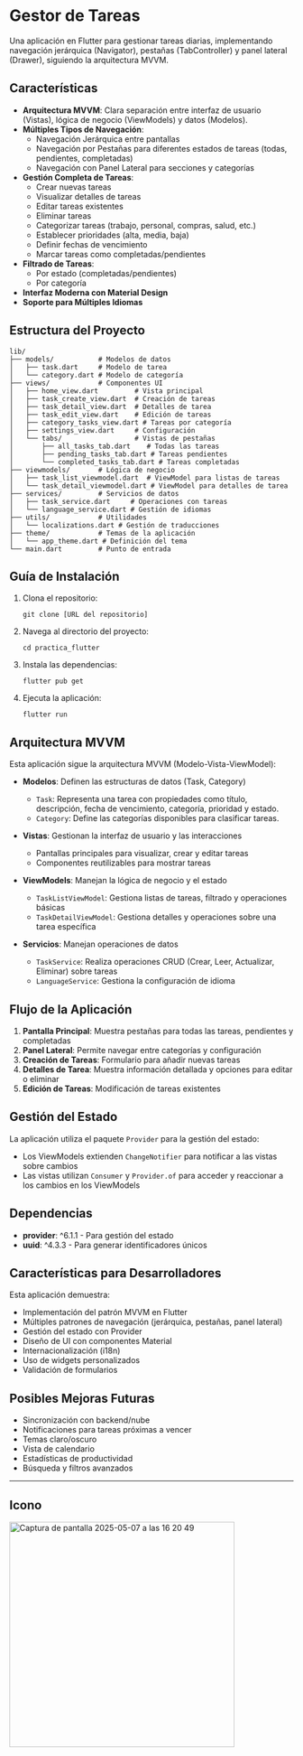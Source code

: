 # Gestor de Tareas

Una aplicación en Flutter para gestionar tareas diarias, implementando navegación jerárquica (Navigator), pestañas (TabController) y panel lateral (Drawer), siguiendo la arquitectura MVVM.

## Características

- **Arquitectura MVVM**: Clara separación entre interfaz de usuario (Vistas), lógica de negocio (ViewModels) y datos (Modelos).
- **Múltiples Tipos de Navegación**:
  - Navegación Jerárquica entre pantallas
  - Navegación por Pestañas para diferentes estados de tareas (todas, pendientes, completadas)
  - Navegación con Panel Lateral para secciones y categorías
- **Gestión Completa de Tareas**:
  - Crear nuevas tareas
  - Visualizar detalles de tareas
  - Editar tareas existentes
  - Eliminar tareas
  - Categorizar tareas (trabajo, personal, compras, salud, etc.)
  - Establecer prioridades (alta, media, baja)
  - Definir fechas de vencimiento
  - Marcar tareas como completadas/pendientes
- **Filtrado de Tareas**:
  - Por estado (completadas/pendientes)
  - Por categoría
- **Interfaz Moderna con Material Design**
- **Soporte para Múltiples Idiomas**

## Estructura del Proyecto

```
lib/
├── models/           # Modelos de datos
│   ├── task.dart     # Modelo de tarea
│   └── category.dart # Modelo de categoría
├── views/            # Componentes UI
│   ├── home_view.dart         # Vista principal
│   ├── task_create_view.dart  # Creación de tareas
│   ├── task_detail_view.dart  # Detalles de tarea
│   ├── task_edit_view.dart    # Edición de tareas
│   ├── category_tasks_view.dart # Tareas por categoría
│   ├── settings_view.dart     # Configuración
│   └── tabs/                  # Vistas de pestañas
│       ├── all_tasks_tab.dart    # Todas las tareas
│       ├── pending_tasks_tab.dart # Tareas pendientes
│       └── completed_tasks_tab.dart # Tareas completadas
├── viewmodels/       # Lógica de negocio
│   ├── task_list_viewmodel.dart  # ViewModel para listas de tareas
│   └── task_detail_viewmodel.dart # ViewModel para detalles de tarea
├── services/         # Servicios de datos
│   ├── task_service.dart     # Operaciones con tareas
│   └── language_service.dart # Gestión de idiomas
├── utils/            # Utilidades
│   └── localizations.dart # Gestión de traducciones
├── theme/            # Temas de la aplicación
│   └── app_theme.dart # Definición del tema
└── main.dart         # Punto de entrada
```

## Guía de Instalación

1. Clona el repositorio:
   ```
   git clone [URL del repositorio]
   ```
2. Navega al directorio del proyecto:
   ```
   cd practica_flutter
   ```
3. Instala las dependencias:
   ```
   flutter pub get
   ```
4. Ejecuta la aplicación:
   ```
   flutter run
   ```

## Arquitectura MVVM

Esta aplicación sigue la arquitectura MVVM (Modelo-Vista-ViewModel):

- **Modelos**: Definen las estructuras de datos (Task, Category)
  - `Task`: Representa una tarea con propiedades como título, descripción, fecha de vencimiento, categoría, prioridad y estado.
  - `Category`: Define las categorías disponibles para clasificar tareas.

- **Vistas**: Gestionan la interfaz de usuario y las interacciones
  - Pantallas principales para visualizar, crear y editar tareas
  - Componentes reutilizables para mostrar tareas

- **ViewModels**: Manejan la lógica de negocio y el estado
  - `TaskListViewModel`: Gestiona listas de tareas, filtrado y operaciones básicas
  - `TaskDetailViewModel`: Gestiona detalles y operaciones sobre una tarea específica

- **Servicios**: Manejan operaciones de datos
  - `TaskService`: Realiza operaciones CRUD (Crear, Leer, Actualizar, Eliminar) sobre tareas
  - `LanguageService`: Gestiona la configuración de idioma

## Flujo de la Aplicación

1. **Pantalla Principal**: Muestra pestañas para todas las tareas, pendientes y completadas
2. **Panel Lateral**: Permite navegar entre categorías y configuración
3. **Creación de Tareas**: Formulario para añadir nuevas tareas
4. **Detalles de Tarea**: Muestra información detallada y opciones para editar o eliminar
5. **Edición de Tareas**: Modificación de tareas existentes

## Gestión del Estado

La aplicación utiliza el paquete `Provider` para la gestión del estado:
- Los ViewModels extienden `ChangeNotifier` para notificar a las vistas sobre cambios
- Las vistas utilizan `Consumer` y `Provider.of` para acceder y reaccionar a los cambios en los ViewModels

## Dependencias

- **provider**: ^6.1.1 - Para gestión del estado
- **uuid**: ^4.3.3 - Para generar identificadores únicos

## Características para Desarrolladores

Esta aplicación demuestra:
- Implementación del patrón MVVM en Flutter
- Múltiples patrones de navegación (jerárquica, pestañas, panel lateral)
- Gestión del estado con Provider
- Diseño de UI con componentes Material
- Internacionalización (i18n)
- Uso de widgets personalizados
- Validación de formularios

## Posibles Mejoras Futuras

- Sincronización con backend/nube
- Notificaciones para tareas próximas a vencer
- Temas claro/oscuro
- Vista de calendario
- Estadísticas de productividad
- Búsqueda y filtros avanzados

---
## Icono
<img width="399" alt="Captura de pantalla 2025-05-07 a las 16 20 49" src="https://github.com/user-attachments/assets/3a8a0e61-a833-40af-8a0a-093ef8998900" />
